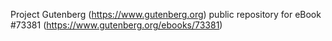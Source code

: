 Project Gutenberg (https://www.gutenberg.org) public repository for
eBook #73381 (https://www.gutenberg.org/ebooks/73381)
